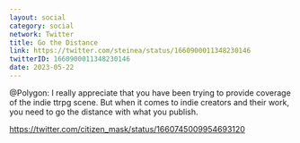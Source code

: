```yaml
---
layout: social
category: social
network: Twitter
title: Go the Distance
link: https://twitter.com/steinea/status/1660900011348230146
twitterID: 1660900011348230146
date: 2023-05-22
---
```


@Polygon: I really appreciate that you have been trying to provide coverage of the indie ttrpg scene. But when it comes to indie creators and their work, you need to go the distance with what you publish.

<https://twitter.com/citizen_mask/status/1660745009954693120>
